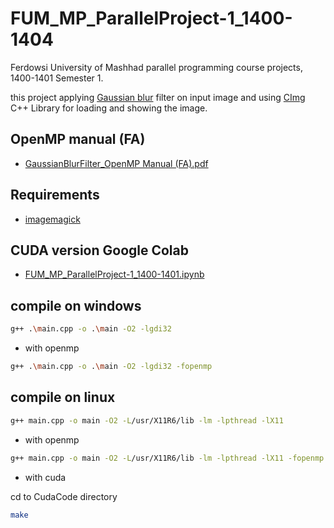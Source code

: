 # FUM_MP_ParallelProject-1_1400-1404
Ferdowsi University of Mashhad parallel programming course projects, 1400-1401 Semester 1.

this project applying [Gaussian blur](https://en.wikipedia.org/wiki/Gaussian_blur) filter on input image and using [CImg](https://cimg.eu/) C++ Library for loading and showing the image.

## OpenMP manual (FA)
* [GaussianBlurFilter_OpenMP Manual (FA).pdf](https://github.com/m-hafez/FUM_MP_ParallelProject-1_1400-1401/blob/master/GaussianBlurFilter_OpenMP%20Manual%20(FA).pdf)
## Requirements
* [imagemagick](https://imagemagick.org/script/download.php)

## CUDA version Google Colab
* [FUM_MP_ParallelProject-1_1400-1401.ipynb](https://colab.research.google.com/drive/1SLtdS1veZZU5Fy9zX8lLAZk5o5ogKmJu?usp=sharing)


## compile on windows 
```sh
g++ .\main.cpp -o .\main -O2 -lgdi32
```
* with openmp
```sh
g++ .\main.cpp -o .\main -O2 -lgdi32 -fopenmp
```
## compile on linux

```sh
g++ main.cpp -o main -O2 -L/usr/X11R6/lib -lm -lpthread -lX11 
```
* with openmp
```sh
g++ main.cpp -o main -O2 -L/usr/X11R6/lib -lm -lpthread -lX11 -fopenmp
```
* with cuda

 cd to CudaCode directory
```sh
make
```
